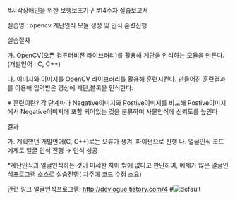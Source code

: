 #시각장애인을 위한 보행보조기구
#14주차 실습보고서

실습명 : opencv 계단인식 모듈 생성 및 인식 훈련진행

실습절차

가. OpenCV(오픈 컴퓨터비전 라이브러리)를 활용해 계단을 인식하는 모듈을 만든다. (개발언어 : C, C++)

나. 이미지와 이미지를 OpenCV 라이브러리를 활용해 훈련시킨다.
만들어진 훈련결과를 이용해 입력받은 영상에 계단,블록을 인식한다.

※ 훈련이란?
각 단계마다 Negative이미지와 Postive이미지를 비교해 Postive이미지에서 Negative이미지에 포함 되어있는 것을 분류하며 사물인식에 신뢰도를 높인다

결과

가. 계획했던 개발언어(C, C++)로는 오류가 생겨, 파이썬으로 진행
나. 얼굴인식 코드 예제로 얼굴 인식 진행 → 인식 성공

*계단인식과 얼굴인식하는 것이 미세한 차이 밖에 없다고 판단하여, 예제가 많은 얼굴인식프로그램 소스로 실습진행( 차주에 코드 수정 소요)

관련 링크
얼굴인식프로그램: http://devlogue.tistory.com/4
#![default](https://user-images.githubusercontent.com/44151969/49706996-9ae27500-fc6c-11e8-9429-8055085270e6.jpg)
